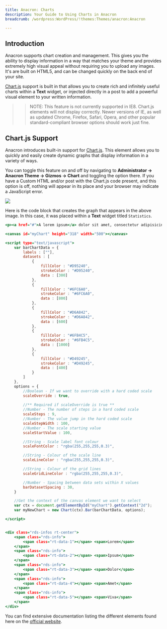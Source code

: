 ```yaml
---
title: Anacron: Charts
description: Your Guide to Using Charts in Anacron
breadcrumb: /wordpress:WordPress/!themes:Themes/anacron:Anacron

---
```


Introduction
-----

Anacron supports chart creation and management. This gives you the ability to display information in a way that matches your theme and provides extremely high visual appeal without requiring you to upload any images. It's are built on HTML5, and can be changed quickly on the back end of your site.

[Chart.js][chartjs] support is built in that allows you to create rich and infinitely useful charts within a **Text** widget, or injected directly in a post to add a powerful visual element to your written information.

>> NOTE: This feature is not currently supported in IE8. Chart.js elements will not display correctly. Newer versions of IE, as well as updated Chrome, Firefox, Safari, Opera, and other popular standard-compliant browser options should work just fine.

Chart.js Support
-----

Anacron introduces built-in support for [Chart.js][chartjs]. This element allows you to quickly and easily create dynamic graphs that display information in a variety of ways. 

You can toggle this feature on and off by navigating to **Administrator -> Anacron Theme -> Gizmos -> Chart** and toggling the option there. If you have a Custom HTML and/or post with the Chart.js code present, and this option is off, nothing will appear in its place and your browser may indicate a JavaScript error.

![][chart_1]

Here is the code block that creates the graph that appears in the above image. In this case, it was placed within a **Text** widget titled `Statistics`.

~~~ .html
<p><a href="#">A lorem ipsum</a> dolor sit amet, consectetur adipisicing elit. Nam, eos, labore molestias quis eaque dolorum exceptur</p>

<canvas id="myChart" height="318" width="500"></canvas>

<script type="text/javascript">
    var barChartData = {
        labels : [""],
        datasets : [
            {
                fillColor : "#D95240",
                strokeColor : "#D95240",
                data : [300]
            },
            {
                fillColor : "#6FC6A0",
                strokeColor : "#6FC6A0",
                data : [800]
            },
            {
                fillColor : "#D6A842",
                strokeColor : "#D6A842",
                data : [600]
            },
            {
                fillColor : "#6FB4C5",
                strokeColor : "#6FB4C5",
                data : [1000]
            },
            {
                fillColor : "#D49245",
                strokeColor : "#D49245",
                data : [400]
            }                                   
        ]
    },
    options = {
        //Boolean - If we want to override with a hard coded scale
        scaleOverride : true,
        
        //** Required if scaleOverride is true **
        //Number - The number of steps in a hard coded scale
        scaleSteps : 9,
        //Number - The value jump in the hard coded scale
        scaleStepWidth : 100,
        //Number - The scale starting value
        scaleStartValue : 100,

        //String - Scale label font colour  
        scaleFontColor : "rgba(255,255,255,0.3)",

        //String - Colour of the scale line
        scaleLineColor : "rgba(255,255,255,0.3)",

        //String - Colour of the grid lines
        scaleGridLineColor : "rgba(255,255,255,0.3)",   

        //Number - Spacing between data sets within X values
        barDatasetSpacing : 30, 
    }

    //Get the context of the canvas element we want to select
    var ctx = document.getElementById("myChart").getContext("2d");
    var myNewChart = new Chart(ctx).Bar(barChartData, options);

</script>


<div class="rds-infos rt-center">
    <span class="rds-info">
        <span class="rt-data-1"></span> <span>Lorem</span>
    </span>
    <span class="rds-info">
        <span class="rt-data-2"></span> <span>Ipsum</span>
    </span>
    <span class="rds-info">
        <span class="rt-data-3"></span> <span>Dolor</span>
    </span>
    <span class="rds-info">
        <span class="rt-data-4"></span> <span>Amet</span>
    </span>
    <span class="rds-info">
        <span class="rt-data-5"></span> <span>Viva</span>
    </span> 
</div>
~~~

You can find extensive documentation listing the different elements found here on the [official website][chartjs].

[chartjs]: http://chartjs.org
[fontawesome]: http://fortawesome.github.io/Font-Awesome/
[chart_1]: assets/chart.jpeg
[chart_2]: assets/demo_3.jpeg
[list]: http://demo.rockettheme.com/wordpress-themes/Anacron/features/typography